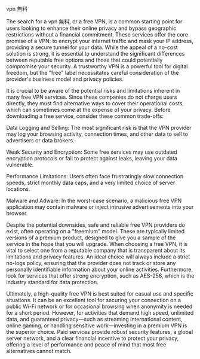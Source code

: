 vpn 無料


The search for a vpn 無料, or a free VPN, is a common starting point for users looking to enhance their online privacy and bypass geographic restrictions without a financial commitment. These services offer the core promise of a VPN: to encrypt your internet traffic and mask your IP address, providing a secure tunnel for your data. While the appeal of a no-cost solution is strong, it is essential to understand the significant differences between reputable free options and those that could potentially compromise your security. A trustworthy VPN is a powerful tool for digital freedom, but the \"free\" label necessitates careful consideration of the provider's business model and privacy policies.



It is crucial to be aware of the potential risks and limitations inherent in many free VPN services. Since these companies do not charge users directly, they must find alternative ways to cover their operational costs, which can sometimes come at the expense of your privacy. Before downloading a free service, consider these common trade-offs:




Data Logging and Selling: The most significant risk is that the VPN provider may log your browsing activity, connection times, and other data to sell to advertisers or data brokers.


Weak Security and Encryption: Some free services may use outdated encryption protocols or fail to protect against leaks, leaving your data vulnerable.


Performance Limitations: Users often face frustratingly slow connection speeds, strict monthly data caps, and a very limited choice of server locations.


Malware and Adware: In the worst-case scenario, a malicious free VPN application may contain malware or inject intrusive advertisements into your browser.





Despite the potential downsides, safe and reliable free VPN providers do exist, often operating on a \"freemium\" model. These are typically limited versions of a premium product, designed to give you a sample of the service in the hope that you will upgrade. When choosing a free VPN, it is vital to select one from a reputable company that is transparent about its limitations and privacy features. An ideal choice will always include a strict no-logs policy, ensuring that the provider does not track or store any personally identifiable information about your online activities. Furthermore, look for services that offer strong encryption, such as AES-256, which is the industry standard for data protection.



Ultimately, a high-quality free VPN is best suited for casual use and specific situations. It can be an excellent tool for securing your connection on a public Wi-Fi network or for occasional browsing when anonymity is needed for a short period. However, for activities that demand high speed, unlimited data, and guaranteed privacy—such as streaming international content, online gaming, or handling sensitive work—investing in a premium VPN is the superior choice. Paid services provide robust security features, a global server network, and a clear financial incentive to protect your privacy, offering a level of performance and peace of mind that most free alternatives cannot match.
